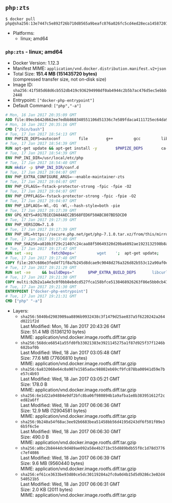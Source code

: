 ## `php:zts`

```console
$ docker pull php@sha256:13e7447c5e892f26b710d8565a9beafc076a026fc5cd4ed28eca14587201bfa2
```

-	Platforms:
	-	linux; amd64

### `php:zts` - linux; amd64

-	Docker Version: 1.12.3
-	Manifest MIME: `application/vnd.docker.distribution.manifest.v2+json`
-	Total Size: **151.4 MB (151435720 bytes)**  
	(compressed transfer size, not on-disk size)
-	Image ID: `sha256:41f585d68d6cb552db419c936294998df0ab4944c2b5b7ac476d5ec5ebbb2448`
-	Entrypoint: `["docker-php-entrypoint"]`
-	Default Command: `["php","-a"]`

```dockerfile
# Mon, 16 Jan 2017 20:35:09 GMT
ADD file:89ecb642d662ee7edbb868340551106d51336c7e589fdaca4111725ec64da957 in / 
# Mon, 16 Jan 2017 20:35:16 GMT
CMD ["/bin/bash"]
# Tue, 17 Jan 2017 18:54:13 GMT
ENV PHPIZE_DEPS=autoconf 		file 		g++ 		gcc 		libc-dev 		make 		pkg-config 		re2c
# Tue, 17 Jan 2017 18:54:39 GMT
RUN apt-get update && apt-get install -y 		$PHPIZE_DEPS 		ca-certificates 		curl 		libedit2 		libsqlite3-0 		libxml2 		xz-utils 	--no-install-recommends && rm -r /var/lib/apt/lists/*
# Tue, 17 Jan 2017 18:54:39 GMT
ENV PHP_INI_DIR=/usr/local/etc/php
# Tue, 17 Jan 2017 18:54:40 GMT
RUN mkdir -p $PHP_INI_DIR/conf.d
# Tue, 17 Jan 2017 19:04:07 GMT
ENV PHP_EXTRA_CONFIGURE_ARGS=--enable-maintainer-zts
# Tue, 17 Jan 2017 19:04:07 GMT
ENV PHP_CFLAGS=-fstack-protector-strong -fpic -fpie -O2
# Tue, 17 Jan 2017 19:04:07 GMT
ENV PHP_CPPFLAGS=-fstack-protector-strong -fpic -fpie -O2
# Tue, 17 Jan 2017 19:04:07 GMT
ENV PHP_LDFLAGS=-Wl,-O1 -Wl,--hash-style=both -pie
# Tue, 17 Jan 2017 19:17:39 GMT
ENV GPG_KEYS=A917B1ECDA84AEC2B568FED6F50ABC807BD5DCD0
# Tue, 17 Jan 2017 19:17:39 GMT
ENV PHP_VERSION=7.1.0
# Tue, 17 Jan 2017 19:17:39 GMT
ENV PHP_URL=https://secure.php.net/get/php-7.1.0.tar.xz/from/this/mirror PHP_ASC_URL=https://secure.php.net/get/php-7.1.0.tar.xz.asc/from/this/mirror
# Tue, 17 Jan 2017 19:17:40 GMT
ENV PHP_SHA256=a810b3f29c21407c24caa88f50649320d20ba6892ae1923132598b8a0ca145b6 PHP_MD5=cf36039303c47f493100afea522a8f53
# Tue, 17 Jan 2017 19:17:47 GMT
RUN set -xe; 		fetchDeps=' 		wget 	'; 	apt-get update; 	apt-get install -y --no-install-recommends $fetchDeps; 	rm -rf /var/lib/apt/lists/*; 		mkdir -p /usr/src; 	cd /usr/src; 		wget -O php.tar.xz "$PHP_URL"; 		if [ -n "$PHP_SHA256" ]; then 		echo "$PHP_SHA256 *php.tar.xz" | sha256sum -c -; 	fi; 	if [ -n "$PHP_MD5" ]; then 		echo "$PHP_MD5 *php.tar.xz" | md5sum -c -; 	fi; 		if [ -n "$PHP_ASC_URL" ]; then 		wget -O php.tar.xz.asc "$PHP_ASC_URL"; 		export GNUPGHOME="$(mktemp -d)"; 		for key in $GPG_KEYS; do 			gpg --keyserver ha.pool.sks-keyservers.net --recv-keys "$key"; 		done; 		gpg --batch --verify php.tar.xz.asc php.tar.xz; 		rm -r "$GNUPGHOME"; 	fi; 		apt-get purge -y --auto-remove $fetchDeps
# Tue, 17 Jan 2017 19:17:48 GMT
COPY file:207c686e3fed4f71f8a7b245d8dcae9c9048d276a326d82b553c12a90af0c0ca in /usr/local/bin/ 
# Tue, 17 Jan 2017 19:21:29 GMT
RUN set -xe 	&& buildDeps=" 		$PHP_EXTRA_BUILD_DEPS 		libcurl4-openssl-dev 		libedit-dev 		libsqlite3-dev 		libssl-dev 		libxml2-dev 	" 	&& apt-get update && apt-get install -y $buildDeps --no-install-recommends && rm -rf /var/lib/apt/lists/* 		&& export CFLAGS="$PHP_CFLAGS" 		CPPFLAGS="$PHP_CPPFLAGS" 		LDFLAGS="$PHP_LDFLAGS" 	&& docker-php-source extract 	&& cd /usr/src/php 	&& ./configure 		--with-config-file-path="$PHP_INI_DIR" 		--with-config-file-scan-dir="$PHP_INI_DIR/conf.d" 				--disable-cgi 				--enable-ftp 		--enable-mbstring 		--enable-mysqlnd 				--with-curl 		--with-libedit 		--with-openssl 		--with-zlib 				$PHP_EXTRA_CONFIGURE_ARGS 	&& make -j "$(nproc)" 	&& make install 	&& { find /usr/local/bin /usr/local/sbin -type f -executable -exec strip --strip-all '{}' + || true; } 	&& make clean 	&& docker-php-source delete 		&& apt-get purge -y --auto-remove -o APT::AutoRemove::RecommendsImportant=false $buildDeps
# Tue, 17 Jan 2017 19:21:30 GMT
COPY multi:b2b2a1a4e3c0f0bb8ebdcd527fca158bfce5138468926263f86e5bb0cb41970f in /usr/local/bin/ 
# Tue, 17 Jan 2017 19:21:30 GMT
ENTRYPOINT ["docker-php-entrypoint"]
# Tue, 17 Jan 2017 19:21:31 GMT
CMD ["php" "-a"]
```

-	Layers:
	-	`sha256:5040bd2983909aa8896b9932438c3f1479d25ae837a5f6220242a264d0221f2d`  
		Last Modified: Mon, 16 Jan 2017 20:43:26 GMT  
		Size: 51.4 MB (51361210 bytes)  
		MIME: application/vnd.docker.image.rootfs.diff.tar.gzip
	-	`sha256:568dce68541a55fd0fb33021383e3921145275a1f87d925f37f1246b682baf0b`  
		Last Modified: Wed, 18 Jan 2017 03:05:48 GMT  
		Size: 77.6 MB (77606810 bytes)  
		MIME: application/vnd.docker.image.rootfs.diff.tar.gzip
	-	`sha256:6a832068e64c0a907e1585adac98802eb69cf9fc878ba00941d59e7be57c4b93`  
		Last Modified: Wed, 18 Jan 2017 03:05:21 GMT  
		Size: 178.0 B  
		MIME: application/vnd.docker.image.rootfs.diff.tar.gzip
	-	`sha256:6e1d22a94884e9df2bfc8ba06f980894b1a9afba1e8b383951612f2ced82a6ff`  
		Last Modified: Wed, 18 Jan 2017 06:06:36 GMT  
		Size: 12.9 MB (12904581 bytes)  
		MIME: application/vnd.docker.image.rootfs.diff.tar.gzip
	-	`sha256:9b240a54f68ac3ee92b6683bea51458bb56d4195d243df6f501f09e36b5f6c5e`  
		Last Modified: Wed, 18 Jan 2017 06:06:30 GMT  
		Size: 490.0 B  
		MIME: application/vnd.docker.image.rootfs.diff.tar.gzip
	-	`sha256:a0bc2b8444dc9d489ae092a58e4b271bc55d889bdb55f8c1d78d3776c7ef4086`  
		Last Modified: Wed, 18 Jan 2017 06:06:39 GMT  
		Size: 9.6 MB (9560440 bytes)  
		MIME: application/vnd.docker.image.rootfs.diff.tar.gzip
	-	`sha256:ef61ce3633be93d80ce5dc30119284a2fc0a0d4b15d5d9286c3e02d4540521b5`  
		Last Modified: Wed, 18 Jan 2017 06:06:31 GMT  
		Size: 2.0 KB (2011 bytes)  
		MIME: application/vnd.docker.image.rootfs.diff.tar.gzip
